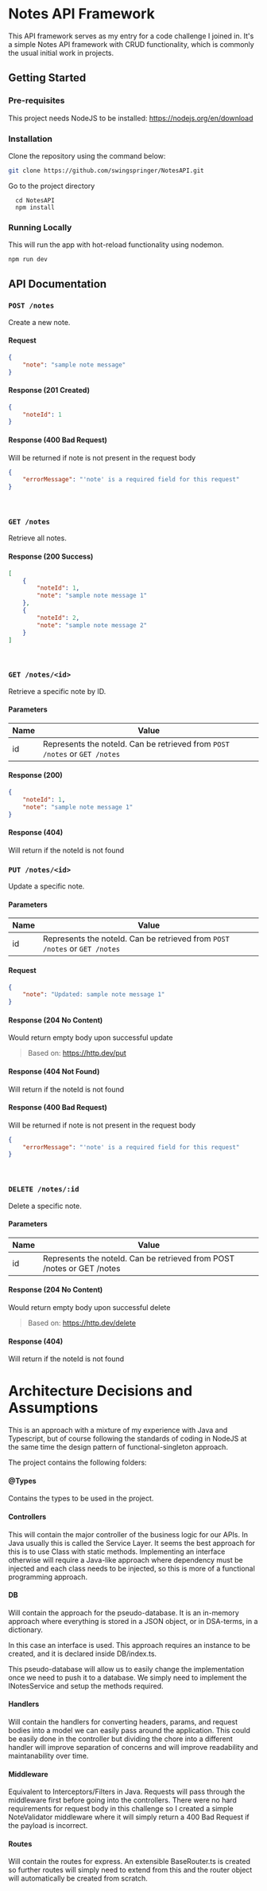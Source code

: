# Notes API Framework
This API framework serves as my entry for a code challenge I joined in. It's a simple Notes API framework with CRUD functionality, which is commonly the usual initial work in projects.

## Getting Started

### Pre-requisites
This project needs NodeJS to be installed:
https://nodejs.org/en/download

### Installation

Clone the repository using the command below:
```bash
git clone https://github.com/swingspringer/NotesAPI.git
```

Go to the project directory
```
  cd NotesAPI
  npm install
```

### Running Locally
This will run the app with hot-reload functionality using nodemon.
```bash
npm run dev
```


## API Documentation
### `POST /notes`
Create a new note.
#### Request
```json
{
    "note": "sample note message"
}
```

#### Response (201 Created)
```json
{
    "noteId": 1
}
```

#### Response (400 Bad Request)
Will be returned if note is not present in the request body
```json
{
    "errorMessage": "'note' is a required field for this request"
}
```
<br>

### `GET /notes`
Retrieve all notes.
#### Response (200 Success)
```json
[
    {
        "noteId": 1,
        "note": "sample note message 1"
    },
    {
        "noteId": 2,
        "note": "sample note message 2"
    }
]
```

<br>


### `GET /notes/<id>`
Retrieve a specific note by ID.
#### Parameters

| Name     | Value     |
| -------- | --------  |
| id       | Represents the noteId. Can be retrieved from `POST /notes` or `GET /notes`     |

#### Response (200)
```json
{
    "noteId": 1,
    "note": "sample note message 1"
}
```

#### Response (404)
Will return if the noteId is not found
<br>

### `PUT /notes/<id>`
Update a specific note.
#### Parameters
| Name     | Value     |
| -------- | --------  |
| id       | Represents the noteId. Can be retrieved from `POST /notes` or `GET /notes`     |

#### Request
```json
{
    "note": "Updated: sample note message 1"
}
```
#### Response (204 No Content)
Would return empty body upon successful update
> Based on: https://http.dev/put

#### Response (404 Not Found)
Will return if the noteId is not found

#### Response (400 Bad Request)
Will be returned if note is not present in the request body
```json
{
    "errorMessage": "'note' is a required field for this request"
}
```
<br>


### `DELETE /notes/:id`
Delete a specific note.
#### Parameters
| Name     | Value     |
| -------- | --------  |
| id       | Represents the noteId. Can be retrieved from POST /notes or GET /notes     |

#### Response (204 No Content)
Would return empty body upon successful delete
> Based on: https://http.dev/delete

#### Response (404)
Will return if the noteId is not found

# Architecture Decisions and Assumptions
This is an approach with a mixture of my experience with Java and Typescript, but of course following the standards of coding in NodeJS at the same time the design pattern of functional-singleton approach.

The project contains the following folders:

#### @Types
Contains the types to be used in the project.

#### Controllers
This will contain the major controller of the business logic for our APIs. In Java usually this is called the Service Layer. It seems the best approach for this is to use Class with static methods. Implementing an interface otherwise will require a Java-like approach where dependency must be injected and each class needs to be injected, so this is more of a functional programming approach.

#### DB
Will contain the approach for the pseudo-database. It is an in-memory approach where everything is stored in a JSON object, or in DSA-terms, in a dictionary.

In this case an interface is used. This approach requires an instance to be created, and it is declared inside DB/index.ts.

This pseudo-database will allow us to easily change the implementation once we need to push it to a database. We simply need to implement the INotesService and setup the methods required.

#### Handlers
Will contain the handlers for converting headers, params, and request bodies into a model we can easily pass around the application. This could be easily done in the controller but dividing the chore into a different handler will improve separation of concerns and will improve readability and maintanability over time.

#### Middleware
Equivalent to Interceptors/Filters in Java. Requests will pass through the middleware first before going into the controllers. There were no hard requirements for request body in this challenge so I created a simple NoteValidator middleware where it will simply return a 400 Bad Request if the payload is incorrect.

#### Routes
Will contain the routes for express. An extensible BaseRouter.ts is created so further routes will simply need to extend from this and the router object will automatically be created from scratch.